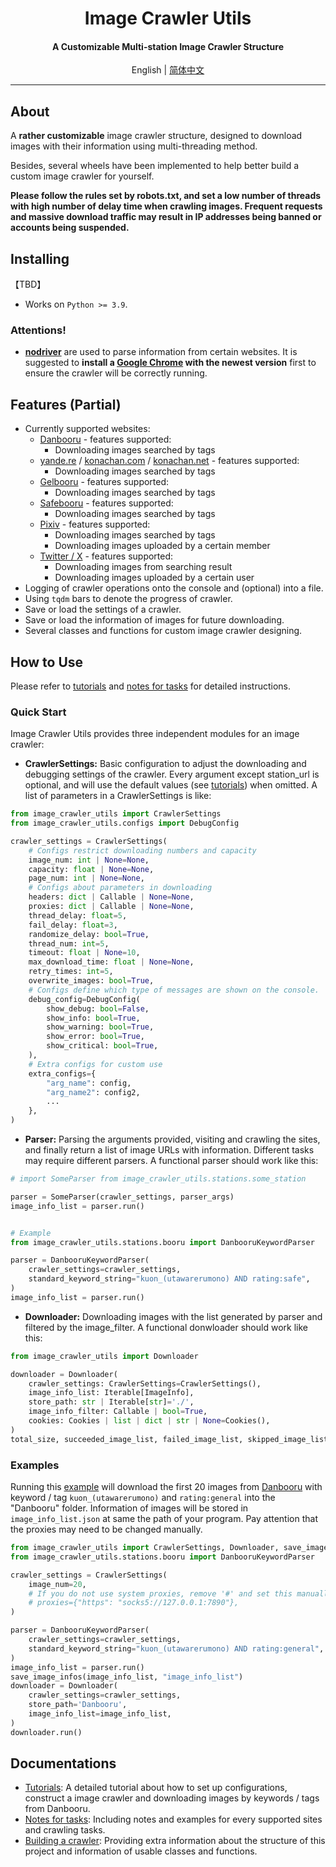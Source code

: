 <h1 align="center">
Image Crawler Utils
</h1>
<h4 align="center">
A Customizable Multi-station Image Crawler Structure
</h4>
<p align="center">
English | <a href="docs/README_zh.md">简体中文</a>
</p>

---

## About

A **rather customizable** image crawler structure, designed to download images with their information using multi-threading method. 

Besides, several wheels have been implemented to help better build a custom image crawler for yourself.

**Please follow the rules set by robots.txt, and set a low number of threads with high number of delay time when crawling images. Frequent requests and massive download traffic may result in IP addresses being banned or accounts being suspended.**

## Installing

【TBD】
+ Works on `Python >= 3.9`.

### Attentions!

+ **[nodriver](https://github.com/ultrafunkamsterdam/nodriver)** are used to parse information from certain websites. It is suggested to **install a [Google Chrome](https://www.google.com/chrome/) with the newest version** first to ensure the crawler will be correctly running.

## Features (Partial)

+ Currently supported websites:
  + [Danbooru](https://danbooru.donmai.us/) - features supported:
    + Downloading images searched by tags
  + [yande.re](https://yande.re/) / [konachan.com](https://konachan.com/) / [konachan.net](https://konachan.net/) - features supported:
    + Downloading images searched by tags
  + [Gelbooru](https://gelbooru.com/) - features supported:
    + Downloading images searched by tags
  + [Safebooru](https://safebooru.org/) - features supported:
    + Downloading images searched by tags
  + [Pixiv](https://www.pixiv.net/) - features supported:
    + Downloading images searched by tags
    + Downloading images uploaded by a certain member
  + [Twitter / X](https://x.com/) - features supported:
    + Downloading images from searching result
    + Downloading images uploaded by a certain user
+ Logging of crawler operations onto the console and (optional) into a file.
+ Using `tqdm` bars to denote the progress of crawler.
+ Save or load the settings of a crawler.
+ Save or load the information of images for future downloading.
+ Several classes and functions for custom image crawler designing.

## How to Use

Please refer to [tutorials](docs/tutorials.md) and [notes for tasks](docs/notes_for_tasks.md) for detailed instructions.

### Quick Start

Image Crawler Utils provides three independent modules for an image crawler:

+ **CrawlerSettings:** Basic configuration to adjust the downloading and debugging settings of the crawler. Every argument except station_url is optional, and will use the default values (see [tutorials](docs/tutorials.md)) when omitted. A list of parameters in a CrawlerSettings is like:

```Python
from image_crawler_utils import CrawlerSettings
from image_crawler_utils.configs import DebugConfig

crawler_settings = CrawlerSettings(
    # Configs restrict downloading numbers and capacity
    image_num: int | None=None,
    capacity: float | None=None,
    page_num: int | None=None,
    # Configs about parameters in downloading
    headers: dict | Callable | None=None,
    proxies: dict | Callable | None=None,
    thread_delay: float=5,
    fail_delay: float=3,
    randomize_delay: bool=True,
    thread_num: int=5,
    timeout: float | None=10,
    max_download_time: float | None=None,
    retry_times: int=5,
    overwrite_images: bool=True,
    # Configs define which type of messages are shown on the console.
    debug_config=DebugConfig(
        show_debug: bool=False,
        show_info: bool=True,
        show_warning: bool=True,
        show_error: bool=True,
        show_critical: bool=True,
    ),
    # Extra configs for custom use
    extra_configs={
        "arg_name": config, 
        "arg_name2": config2, 
        ...
    },
)
```

+ **Parser:** Parsing the arguments provided, visiting and crawling the sites, and finally return a list of image URLs with information. Different tasks may require different parsers. A functional parser should work like this:

```Python
# import SomeParser from image_crawler_utils.stations.some_station

parser = SomeParser(crawler_settings, parser_args)
image_info_list = parser.run()


# Example
from image_crawler_utils.stations.booru import DanbooruKeywordParser

parser = DanbooruKeywordParser(
    crawler_settings=crawler_settings,
    standard_keyword_string="kuon_(utawarerumono) AND rating:safe",
)
image_info_list = parser.run()
```

+ **Downloader:** Downloading images with the list generated by parser and filtered by the image_filter. A functional donwloader should work like this:

```Python
from image_crawler_utils import Downloader

downloader = Downloader(
    crawler_settings: CrawlerSettings=CrawlerSettings(),
    image_info_list: Iterable[ImageInfo],
    store_path: str | Iterable[str]='./',
    image_info_filter: Callable | bool=True,
    cookies: Cookies | list | dict | str | None=Cookies(),
)
total_size, succeeded_image_list, failed_image_list, skipped_image_list = downloader.run()
```

### Examples

Running this [example](examples/example.py) will download the first 20 images from [Danbooru](https://danbooru.donmai.us/) with keyword / tag `kuon_(utawarerumono)` and `rating:general` into the "Danbooru" folder. Information of images will be stored in `image_info_list.json` at same the path of your program. Pay attention that the proxies may need to be changed manually.

```Python
from image_crawler_utils import CrawlerSettings, Downloader, save_image_infos
from image_crawler_utils.stations.booru import DanbooruKeywordParser

crawler_settings = CrawlerSettings(
    image_num=20,
    # If you do not use system proxies, remove '#' and set this manually
    # proxies={"https": "socks5://127.0.0.1:7890"},
)

parser = DanbooruKeywordParser(
    crawler_settings=crawler_settings,
    standard_keyword_string="kuon_(utawarerumono) AND rating:general",
)
image_info_list = parser.run()
save_image_infos(image_info_list, "image_info_list")
downloader = Downloader(
    crawler_settings=crawler_settings,
    store_path='Danbooru',
    image_info_list=image_info_list,
)
downloader.run()
```

## Documentations

+ [Tutorials](docs/tutorials.md): A detailed tutorial about how to set up configurations, construct a image crawler and downloading images by keywords / tags from Danbooru.
+ [Notes for tasks](docs/notes_for_tasks.md): Including notes and examples for every supported sites and crawling tasks.
+ [Building a crawler](docs/building_a_crawler.md): Providing extra information about the structure of this project and information of usable classes and functions.
